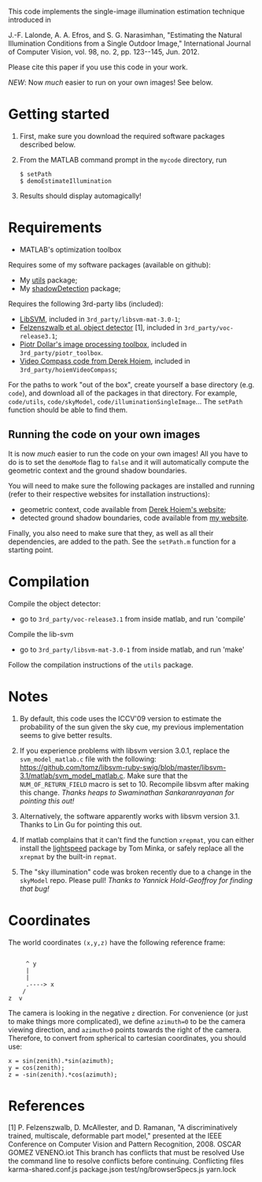 This code implements the single-image illumination estimation technique
introduced in 

J.-F. Lalonde, A. A. Efros, and S. G. Narasimhan, "Estimating the Natural 
Illumination Conditions from a Single Outdoor Image," International 
Journal of Computer Vision, vol. 98, no. 2, pp. 123--145, Jun. 2012.

Please cite this paper if you use this code in your work.

*NEW*: Now *much* easier to run on your own images! See below.

Getting started
===============

1.  First, make sure you download the required software packages described below.
2.  From the MATLAB command prompt in the `mycode` directory, run

        $ setPath
        $ demoEstimateIllumination

3.  Results should display automagically!


Requirements
============

* MATLAB's optimization toolbox

Requires some of my software packages (available on github):

* My [utils](http://www.github.com/jflalonde/utils) package;
* My [shadowDetection](http://www.github.com/jflalonde/shadowDetection) package;

Requires the following 3rd-party libs (included):

* [LibSVM](http://www.csie.ntu.edu.tw/~cjlin/libsvm), included in `3rd_party/libsvm-mat-3.0-1`;
* [Felzenszwalb et al. object detector](http://www.cs.uchicago.edu/~pff/latent) [1], included in `3rd_party/voc-release3.1`;
* [Piotr Dollar's image processing toolbox](http://vision.ucsd.edu/~pdollar/toolbox/doc/), included in `3rd_party/piotr_toolbox`.
* [Video Compass code from Derek Hoiem](http://www.cs.illinois.edu/homes/dhoiem/), included in `3rd_party/hoiemVideoCompass`;

For the paths to work "out of the box", create yourself a base directory 
(e.g. `code`), and download all of the packages in that directory. For
example, `code/utils`, `code/skyModel`, `code/illuminationSingleImage`...
The `setPath` function should be able to find them. 

Running the code on your own images
------------------

It is now *much* easier to run the code on your own images! All you have to 
do is to set the `demoMode` flag to `false` and it will automatically compute
the geometric context and the ground shadow boundaries. 

You will need to make sure the following packages are installed and running
(refer to their respective websites for installation instructions):

* geometric context, code available from [Derek Hoiem's website](http://www.cs.illinois.edu/homes/dhoiem);
* detected ground shadow boundaries, code available from [my website](http://www.jflalonde.org/software.html#shadowDetection).

Finally, you also need to make sure that they, as well as all their dependencies,
are added to the path. See the `setPath.m` function for a starting point.

Compilation
===========

Compile the object detector: 

* go to `3rd_party/voc-release3.1` from inside matlab, and run 'compile'

Compile the lib-svm

* go to `3rd_party/libsvm-mat-3.0-1` from inside matlab, and run 'make'

Follow the compilation instructions of the `utils` package.


Notes
=====

1. By default, this code uses the ICCV'09 version to estimate the probability 
of the sun given the sky cue, my previous implementation seems to give better
results. 

2. If you experience problems with libsvm version 3.0.1, replace the `svm_model_matlab.c` file with the following: https://github.com/tomz/libsvm-ruby-swig/blob/master/libsvm-3.1/matlab/svm_model_matlab.c. Make sure that the `NUM_OF_RETURN_FIELD` macro is set to 10. Recompile libsvm after making this change. 
*Thanks heaps to Swaminathan Sankaranrayanan for pointing this out!*

3. Alternatively, the software apparently works with libsvm version 3.1. Thanks to Lin Gu for pointing this out. 

4. If matlab complains that it can't find the function `xrepmat`, you can either install the [lightspeed](http://research.microsoft.com/en-us/um/people/minka/software/lightspeed/) package by Tom Minka, or safely replace all the `xrepmat` by the built-in `repmat`. 

5. The "sky illumination" code was broken recently due to a change in the `skyModel` repo. Please pull! 
*Thanks to Yannick Hold-Geoffroy for finding that bug!*

Coordinates
===========

The world coordinates `(x,y,z)` have the following reference frame:

<pre><code>
     ^ y
     |
     |
     .----> x
    /
z  v
</code></pre>
  
The camera is looking in the negative `z` direction. For convenience (or just to 
make things more complicated), we define `azimuth=0` to be the camera viewing
direction, and `azimuth>0` points towards the right of the camera. 
Therefore, to convert from spherical to cartesian coordinates, you should use:

    x = sin(zenith).*sin(azimuth);
    y = cos(zenith);
    z = -sin(zenith).*cos(azimuth);


References
==========

[1]	P. Felzenszwalb, D. McAllester, and D. Ramanan, "A discriminatively 
trained, multiscale, deformable part model," presented at the IEEE 
Conference on Computer Vision and Pattern Recognition, 2008.
OSCAR GOMEZ
VENENO.iot
This branch has conflicts that must be resolved
 Use the command line to resolve conflicts before continuing.
Conflicting files
karma-shared.conf.js
package.json
test/ng/browserSpecs.js
yarn.lock
